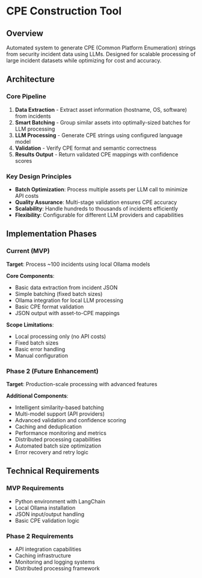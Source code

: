 # CPE Construction Tool

## Overview

Automated system to generate CPE (Common Platform Enumeration) strings from security incident data using LLMs. Designed for scalable processing of large incident datasets while optimizing for cost and accuracy.

## Architecture

### Core Pipeline
1. **Data Extraction** - Extract asset information (hostname, OS, software) from incidents
2. **Smart Batching** - Group similar assets into optimally-sized batches for LLM processing
3. **LLM Processing** - Generate CPE strings using configured language model
4. **Validation** - Verify CPE format and semantic correctness
5. **Results Output** - Return validated CPE mappings with confidence scores

### Key Design Principles
- **Batch Optimization**: Process multiple assets per LLM call to minimize API costs
- **Quality Assurance**: Multi-stage validation ensures CPE accuracy
- **Scalability**: Handle hundreds to thousands of incidents efficiently
- **Flexibility**: Configurable for different LLM providers and capabilities

## Implementation Phases

### Current (MVP)
**Target**: Process ~100 incidents using local Ollama models

**Core Components**:
- Basic data extraction from incident JSON
- Simple batching (fixed batch sizes)
- Ollama integration for local LLM processing
- Basic CPE format validation
- JSON output with asset-to-CPE mappings

**Scope Limitations**:
- Local processing only (no API costs)
- Fixed batch sizes
- Basic error handling
- Manual configuration

### Phase 2 (Future Enhancement)
**Target**: Production-scale processing with advanced features

**Additional Components**:
- Intelligent similarity-based batching
- Multi-model support (API providers)
- Advanced validation and confidence scoring
- Caching and deduplication
- Performance monitoring and metrics
- Distributed processing capabilities
- Automated batch size optimization
- Error recovery and retry logic

## Technical Requirements

### MVP Requirements
- Python environment with LangChain
- Local Ollama installation
- JSON input/output handling
- Basic CPE validation logic

### Phase 2 Requirements
- API integration capabilities
- Caching infrastructure
- Monitoring and logging systems
- Distributed processing framework